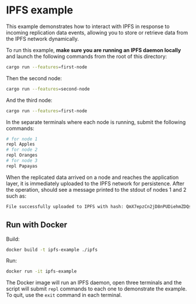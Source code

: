 # IPFS example

This example demonstrates how to interact with IPFS in response to incoming replication data events, allowing you to store or retrieve data from the IPFS network dynamically.

To run this example, **make sure you are running an IPFS daemon locally** and launch the following commands from the root of this directory:

```bash
cargo run --features=first-node
```
 
Then the second node:

```bash
cargo run --features=second-node
```

And the third node:

```bash
cargo run --features=first-node
```

In the separate terminals where each node is running, submit the following commands:

```bash
# for node 1
repl Apples
# for node 2
repl Oranges
# for node 3
repl Papayas
```
When the replicated data arrived on a node and reaches the application layer, it is immediately uploaded to the IPFS network for persistence.
After the operation, should see a message printed to the stdout of nodes 1 and 2 such as:

```bash
File successfully uploaded to IPFS with hash: QmX7epzCn2jD8nPUDiehmZDQs69HxKYcmM
```

## Run with Docker

Build:

```bash
docker build -t ipfs-example ./ipfs
```

Run:

```bash
docker run -it ipfs-example
```

The Docker image will run an IPFS daemon, open three terminals and the script will submit `repl` commands to each one to demonstrate the example. To quit, use the `exit` command in each terminal.